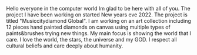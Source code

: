 Hello everyone in the computer world Im glad to be here with all of you. The project I have been working on started New years eve 2022. The project is titled "Musiccitydiamond Global". I am working on an art collection including 12 pieces hand painted diamonds on canvas using multiple types of paints&brushes trying new things. My main focus is showing the world that I care. I love the world, the stars, the universe and my GOD. I respect all cultural beliefs and care deeply about humanity. 
